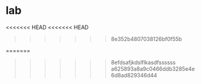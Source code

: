 # lab

<<<<<<< HEAD
<<<<<<< HEAD
>>>>>>> 8e352b4807038126bf0f55b

=======
>>>>>>> 8efdsafjkdslflkasdfssssss
>>>>>>> a625893a8a9c0466ddb3285e4e6d8ad829346d44
